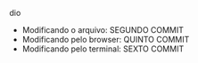  dio

 - Modificando o arquivo: SEGUNDO COMMIT
 - Modificando pelo browser: QUINTO COMMIT
 - Modificando pelo terminal: SEXTO COMMIT
